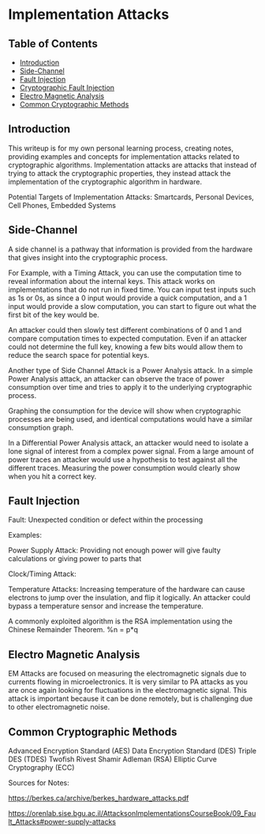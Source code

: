 
# Implementation Attacks

## Table of Contents
* [Introduction](#introduction)
* [Side-Channel](#Side-Channel)
* [Fault Injection](#Fault-Injection)
* [Cryptographic Fault Injection](#Cryptographic-Fault-Injection)
* [Electro Magnetic Analysis](#Electro-Magnetic-Analysis)
* [Common Cryptographic Methods](#Common-Cryptographic-Methods)



## Introduction

This writeup is for my own personal learning process, creating notes, providing examples and concepts for implementation attacks related to cryptographic algorithms. Implementation attacks are attacks that instead of trying to attack the cryptographic properties, they instead attack the implementation of the cryptographic algorithm in hardware. 

Potential Targets of Implementation Attacks: Smartcards, Personal Devices, Cell Phones, Embedded Systems

## Side-Channel 

A side channel is a pathway that information is provided from the hardware that gives insight into the cryptographic process.

For Example, with a Timing Attack, you can use the computation time to reveal information about the internal keys. This attack works on implementations that do not run in fixed time. You can input test inputs such as 1s or 0s, as since a 0 input would provide a quick computation, and a 1 input would provide a slow computation, you can start to figure out what the first bit of the key would be.

An attacker could then slowly test different combinations of 0 and 1 and compare computation times to expected computation. Even if an attacker could not determine the full key, knowing a few bits would allow them to reduce the search space for potential keys.

Another type of Side Channel Attack is a Power Analysis attack. In a simple Power Analysis attack, an attacker can observe the trace of power consumption over time and tries to apply it to the underlying cryptographic process. 

Graphing the consumption for the device will show when cryptographic processes are being used, and identical computations would have a similar consumption graph. 

In a Differential Power Analysis attack, an attacker would need to isolate a lone signal of interest from a complex power signal. From a large amount of power traces an attacker would use a hypothesis to test against all the different traces. Measuring the power consumption would clearly show when you hit a correct key.

## Fault Injection

Fault: Unexpected condition or defect within the processing

Examples: 

Power Supply Attack: Providing not enough power will give faulty calculations or giving power to parts that 

Clock/Timing Attack: 

Temperature Attacks: Increasing temperature of the hardware can cause electrons to jump over the insulation, and flip it logically. An attacker could bypass a temperature sensor and increase the temperature.

A commonly exploited algorithm is the RSA implementation using the Chinese Remainder Theorem. %n = p*q 

## Electro Magnetic Analysis

EM Attacks are focused on measuring the electromagnetic signals due to currents flowing in microelectronics. It is very similar to PA attacks as you are once again looking for fluctuations in the electromagnetic signal. This attack is important because it can be done remotely, but is challenging due to other electromagnetic noise.

## Common Cryptographic Methods

Advanced Encryption Standard (AES)
Data Encryption Standard (DES)
Triple DES (TDES)
Twofish
Rivest Shamir Adleman (RSA)
Elliptic Curve Cryptography (ECC) 

Sources for Notes:

https://berkes.ca/archive/berkes_hardware_attacks.pdf

https://orenlab.sise.bgu.ac.il/AttacksonImplementationsCourseBook/09_Fault_Attacks#power-supply-attacks

